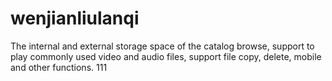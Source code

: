 # wenjianliulanqi
The internal and external storage space of the catalog browse, support to play commonly used video and audio files, support file copy, delete, mobile and other functions.
111
